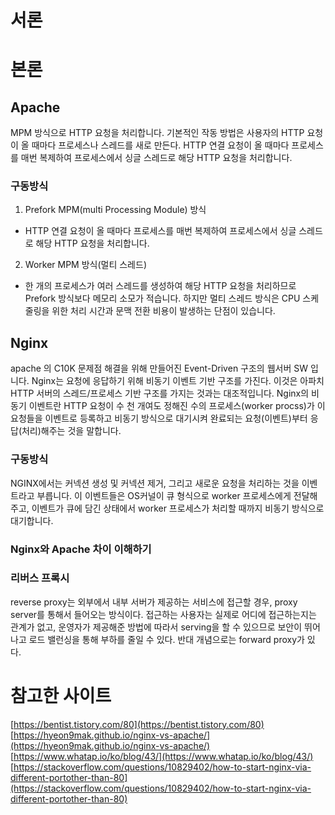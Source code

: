 # 서론

# 본론

## Apache

MPM 방식으로 HTTP 요청을 처리합니다. 기본적인 작동 방법은 사용자의 HTTP 요청이 올 때마다 프로세스나 스레드를 새로 만든다.
HTTP 연결 요청이 올 때마다 프로세스를 매번 복제하여 프로세스에서 싱글 스레드로 해당 HTTP 요청을 처리합니다.

### 구동방식

1. Prefork MPM(multi Processing Module) 방식

- HTTP 연결 요청이 올 때마다 프로세스를 매번 복제하여 프로세스에서 싱글 스레드로 해당 HTTP 요청을 처리합니다.

2. Worker MPM 방식(멀티 스레드)

- 한 개의 프로세스가 여러 스레드를 생성하여 해당 HTTP 요청을 처리하므로 Prefork 방식보다 메모리 소모가 적습니다. 하지만 멀티 스레드 방식은 CPU 스케줄링을 위한 처리 시간과 문맥 전환 비용이 발생하는 단점이 있습니다.

## Nginx

apache 의 C10K 문제점 해결을 위해 만들어진 Event-Driven 구조의 웹서버 SW 입니다. Nginx는 요청에 응답하기 위해 비동기 이벤트 기반 구조를 가진다. 이것은 아파치 HTTP 서버의 스레드/프로세스 기반 구조를 가지는 것과는 대조적입니다. Nginx의 비동기 이벤트란 HTTP 요청이 수 천 개여도 정해진 수의 프로세스(worker procss)가 이 요청들을 이벤트로 등록하고 비동기 방식으로 대기시켜 완료되는 요청(이벤트)부터 응답(처리)해주는 것을 말합니다.

### 구동방식

NGINX에서는 커넥션 생성 및 커넥션 제거, 그리고 새로운 요청을 처리하는 것을 이벤트라고 부릅니다. 이 이벤트들은 OS커널이 큐 형식으로 worker 프로세스에게 전달해주고, 이벤트가 큐에 담긴 상태에서 worker 프로세스가 처리할 때까지 비동기 방식으로 대기합니다.

### Nginx와 Apache 차이 이해하기

### 리버스 프록시

reverse proxy는 외부에서 내부 서버가 제공하는 서비스에 접근할 경우, proxy server를 통해서 들어오는 방식이다. 접근하는 사용자는 실제로 어디에 접근하는지는 관계가 없고, 운영자가 제공해준 방법에 따라서 serving을 할 수 있으므로 보안이 뛰어나고 로드 밸런싱을 통해 부하를 줄일 수 있다. 반대 개념으로는 forward proxy가 있다.

# 참고한 사이트

[https://bentist.tistory.com/80](https://bentist.tistory.com/80)
[https://hyeon9mak.github.io/nginx-vs-apache/](https://hyeon9mak.github.io/nginx-vs-apache/)
[https://www.whatap.io/ko/blog/43/](https://www.whatap.io/ko/blog/43/)
[https://stackoverflow.com/questions/10829402/how-to-start-nginx-via-different-portother-than-80](https://stackoverflow.com/questions/10829402/how-to-start-nginx-via-different-portother-than-80)
